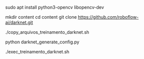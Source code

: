 sudo apt install python3-opencv libopencv-dev

mkdir content
cd content
git clone https://github.com/roboflow-ai/darknet.git

./copy_arquivos_treinamento_darknet.sh

python darknet_generate_config.py

./exec_treinamento_darknet.sh

